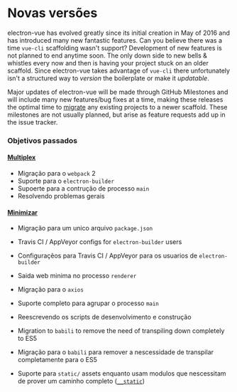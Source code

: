 # Novas versões

electron-vue has evolved greatly since its initial creation in May of 2016 and has introduced many new fantastic features. Can you believe there was a time `vue-cli` scaffolding wasn't support? Development of new features is not planned to end anytime soon. The only down side to new bells & whistles every now and then is having your project stuck on an older scaffold. Since electron-vue takes advantage of `vue-cli` there unfortunately isn't a structured way to _version_ the boilerplate or make it _updatable_.

Major updates of electron-vue will be made through GitHub Milestones and will include many new features/bug fixes at a time, making these releases the optimal time to [migrate](/migration-guide.md) any existing projects to a newer scaffold. These milestones are not usually planned, but arise as feature requests add up in the issue tracker.

### Objetivos passados

#### [Multiplex](https://github.com/deeprado/electron-vue-webpack5/milestone/1?closed=1)

* Migração para o `webpack` 2
* Suporte para o `electron-builder`
* Supoerte para a contrução de processo `main`
* Resolvendo problemas gerais

#### [Minimizar](https://github.com/deeprado/electron-vue-webpack5/issues/171)

* Migração para um unico arquivo `package.json`
* Travis CI / AppVeyor configs for `electron-builder` users
* Configuraçẽos para Travis CI / AppVeyor para os usuarios de `electron-builder`
* Saida web minima no processo `renderer`

* Migração para o `axios`
* Suporte completo para agrupar o processo `main`
* Reescrevendo os scripts de desenvolvimento e construção
* Migration to `babili` to remove the need of transpiling down completely to ES5
* Migração para o `babili` para remover a nescessidade de transpilar completamente para o ES5
* Suporte para `static/` assets enquanto usam modulos que nescessitam de prover um caminho completo \([`__static`](/using-static-assets.md)\)
